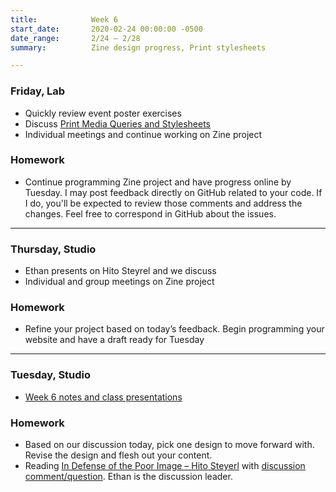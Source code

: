 ```yaml
---
title:            Week 6
start_date:       2020-02-24 00:00:00 -0500
date_range:       2/24 – 2/28
summary:          Zine design progress, Print stylesheets

---
```


### Friday, Lab

- Quickly review event poster exercises
- Discuss [Print Media Queries and Stylesheets](https://paper.dropbox.com/doc/Print-Media-Queries-and-Stylesheets--AvN~CUQxm0FVyMvqmRY_ZQ_JAg-2MuTMj7yIhjisjyHSO5fO)
- Individual meetings and continue working on Zine project

### Homework

- Continue programming Zine project and have progress online by Tuesday. I may post feedback directly on GitHub related to your code. If I do, you'll be expected to review those comments and address the changes. Feel free to correspond in GitHub about the issues.

---

### Thursday, Studio

- Ethan presents on Hito Steyrel and we discuss
- Individual and group meetings on Zine project

### Homework
- Refine your project based on today&rsquo;s feedback. Begin programming your website and have a draft ready for Tuesday

---

### Tuesday, Studio

- [Week 6 notes and class presentations](https://paper.dropbox.com/doc/Week-6-Publication-in-Context--Au~rso2wUm9C5f6iscvSwwHwAQ-y5nj199uyzNS6gUFy1ii4)

### Homework
- Based on our discussion today, pick one design to move forward with. Revise the design and flesh out your content.
- Reading [In Defense of the Poor Image – Hito Steyerl](https://paper.dropbox.com/doc/CI-20-Reading-Questions--Au_kLeaq92rW~QzPxd1pXh5hAQ-j3rwtmto4gYuFZgXYRlAj) with [discussion comment/question](https://paper.dropbox.com/doc/CI-20-Reading-Questions--Au_kLeaq92rW~QzPxd1pXh5hAQ-j3rwtmto4gYuFZgXYRlAj). Ethan is the discussion leader.

